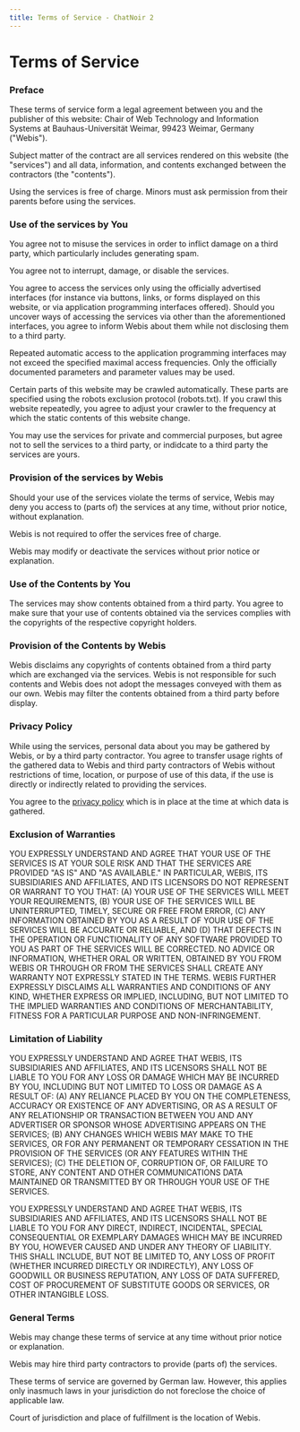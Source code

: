 ```yaml
---
title: Terms of Service - ChatNoir 2
---
```


# Terms of Service
### Preface

These terms of service form a legal agreement between you and the publisher of this website: Chair of Web Technology and Information Systems at Bauhaus-Universität Weimar, 99423 Weimar, Germany ("Webis").

Subject matter of the contract are all services rendered on this website (the "services") and all data, information, and contents exchanged between the contractors (the "contents").

Using the services is free of charge. Minors must ask permission from their parents before using the services.

### Use of the services by You

You agree not to misuse the services in order to inflict damage on a third party, which particularly includes generating spam.

You agree not to interrupt, damage, or disable the services.

You agree to access the services only using the officially advertised interfaces (for instance via buttons, links, or forms displayed on this website, or via application programming interfaces offered). Should you uncover ways of accessing the services via other than the aforementioned interfaces, you agree to inform Webis about them while not disclosing them to a third party.

Repeated automatic access to the application programming interfaces may not exceed the specified maximal access frequencies. Only the officially documented parameters and parameter values may be used.

Certain parts of this website may be crawled automatically. These parts are specified using the robots exclusion protocol (robots.txt). If you crawl this website repeatedly, you agree to adjust your crawler to the frequency at which the static contents of this website change.

You may use the services for private and commercial purposes, but agree not to sell the services to a third party, or indidcate to a third party the services are yours.

### Provision of the services by Webis

Should your use of the services violate the terms of service, Webis may deny you access to (parts of) the services at any time, without prior notice, without explanation.

Webis is not required to offer the services free of charge.

Webis may modify or deactivate the services without prior notice or explanation.

### Use of the Contents by You

The services may show contents obtained from a third party. You agree to make sure that your use of contents obtained via the services complies with the copyrights of the respective copyright holders.

### Provision of the Contents by Webis

Webis disclaims any copyrights of contents obtained from a third party which are exchanged via the services. Webis is not responsible for such contents and Webis does not adopt the messages conveyed with them as our own. Webis may filter the contents obtained from a third party before display.

### Privacy Policy

While using the services, personal data about you may be gathered by Webis, or by a third party contractor. You agree to transfer usage rights of the gathered data to Webis and third party contractors of Webis without restrictions of time, location, or purpose of use of this data, if the use is directly or indirectly related to providing the services.

You agree to the [privacy policy](/privacy) which is in place at the time at which data is gathered.

### Exclusion of Warranties

YOU EXPRESSLY UNDERSTAND AND AGREE THAT YOUR USE OF THE SERVICES IS AT YOUR SOLE RISK AND THAT THE SERVICES ARE PROVIDED "AS IS" AND "AS AVAILABLE." IN PARTICULAR, WEBIS, ITS SUBSIDIARIES AND AFFILIATES, AND ITS LICENSORS DO NOT REPRESENT OR WARRANT TO YOU THAT: (A) YOUR USE OF THE SERVICES WILL MEET YOUR REQUIREMENTS, (B) YOUR USE OF THE SERVICES WILL BE UNINTERRUPTED, TIMELY, SECURE OR FREE FROM ERROR, (C) ANY INFORMATION OBTAINED BY YOU AS A RESULT OF YOUR USE OF THE SERVICES WILL BE ACCURATE OR RELIABLE, AND (D) THAT DEFECTS IN THE OPERATION OR FUNCTIONALITY OF ANY SOFTWARE PROVIDED TO YOU AS PART OF THE SERVICES WILL BE CORRECTED. NO ADVICE OR INFORMATION, WHETHER ORAL OR WRITTEN, OBTAINED BY YOU FROM WEBIS OR THROUGH OR FROM THE SERVICES SHALL CREATE ANY WARRANTY NOT EXPRESSLY STATED IN THE TERMS. WEBIS FURTHER EXPRESSLY DISCLAIMS ALL WARRANTIES AND CONDITIONS OF ANY KIND, WHETHER EXPRESS OR IMPLIED, INCLUDING, BUT NOT LIMITED TO THE IMPLIED WARRANTIES AND CONDITIONS OF MERCHANTABILITY, FITNESS FOR A PARTICULAR PURPOSE AND NON-INFRINGEMENT.

### Limitation of Liability

YOU EXPRESSLY UNDERSTAND AND AGREE THAT WEBIS, ITS SUBSIDIARIES AND AFFILIATES, AND ITS LICENSORS SHALL NOT BE LIABLE TO YOU FOR ANY LOSS OR DAMAGE WHICH MAY BE INCURRED BY YOU, INCLUDING BUT NOT LIMITED TO LOSS OR DAMAGE AS A RESULT OF: (A) ANY RELIANCE PLACED BY YOU ON THE COMPLETENESS, ACCURACY OR EXISTENCE OF ANY ADVERTISING, OR AS A RESULT OF ANY RELATIONSHIP OR TRANSACTION BETWEEN YOU AND ANY ADVERTISER OR SPONSOR WHOSE ADVERTISING APPEARS ON THE SERVICES; (B) ANY CHANGES WHICH WEBIS MAY MAKE TO THE SERVICES, OR FOR ANY PERMANENT OR TEMPORARY CESSATION IN THE PROVISION OF THE SERVICES (OR ANY FEATURES WITHIN THE SERVICES); (C) THE DELETION OF, CORRUPTION OF, OR FAILURE TO STORE, ANY CONTENT AND OTHER COMMUNICATIONS DATA MAINTAINED OR TRANSMITTED BY OR THROUGH YOUR USE OF THE SERVICES.

YOU EXPRESSLY UNDERSTAND AND AGREE THAT WEBIS, ITS SUBSIDIARIES AND AFFILIATES, AND ITS LICENSORS SHALL NOT BE LIABLE TO YOU FOR ANY DIRECT, INDIRECT, INCIDENTAL, SPECIAL CONSEQUENTIAL OR EXEMPLARY DAMAGES WHICH MAY BE INCURRED BY YOU, HOWEVER CAUSED AND UNDER ANY THEORY OF LIABILITY. THIS SHALL INCLUDE, BUT NOT BE LIMITED TO, ANY LOSS OF PROFIT (WHETHER INCURRED DIRECTLY OR INDIRECTLY), ANY LOSS OF GOODWILL OR BUSINESS REPUTATION, ANY LOSS OF DATA SUFFERED, COST OF PROCUREMENT OF SUBSTITUTE GOODS OR SERVICES, OR OTHER INTANGIBLE LOSS.

### General Terms

Webis may change these terms of service at any time without prior notice or explanation.

Webis may hire third party contractors to provide (parts of) the services.

These terms of service are governed by German law. However, this applies only inasmuch laws in your jurisdiction do not foreclose the choice of applicable law.

Court of jurisdiction and place of fulfillment is the location of Webis.